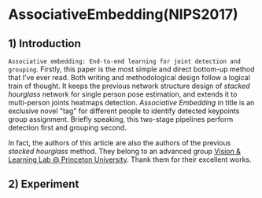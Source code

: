 # AssociativeEmbedding(NIPS2017)

## 1) Introduction

`Associative embedding: End-to-end learning for joint detection and grouping`. Firstly, this paper is the most simple and direct bottom-up method that I’ve ever read. Both writing and methodological design follow a logical train of thought. It keeps the previous network structure design of *stacked hourglass* network for single person pose estimation, and extends it to multi-person joints heatmaps detection. *Associative Embedding* in title is an exclusive novel "tag" for different people to identify detected keypoints group assignment. Briefly speaking, this two-stage pipelines perform detection first and grouping second.

In fact, the authors of this article are also the authors of the previous *stacked hourglass* method. They belong to an advanced group [Vision & Learning Lab @ Princeton University](https://pvl.cs.princeton.edu/). Thank them for their excellent works.


## 2) Experiment
